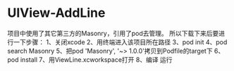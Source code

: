 # UIView-AddLine

项目中使用了其它第三方的Masonry，引用了pod去管理。
所以下载下来后要进行一下步骤：
1、关闭xcode
2、用终端进入该项目所在路径
3、pod init
4、pod search Masonry
5、把pod 'Masonry', '~> 1.0.0'拷贝到Podfile的target下
6、pod install
7、用ViewLine.xcworkspace打开
8、编译 运行